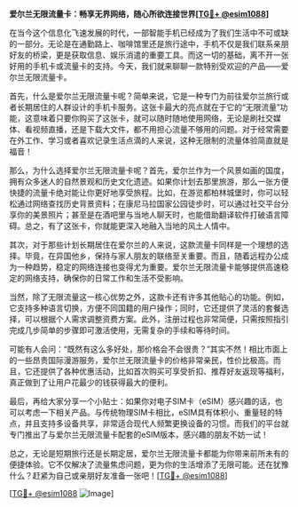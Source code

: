 **爱尔兰无限流量卡：畅享无界网络，随心所欲连接世界[[TG💪+ @esim1088](https://t.me/s/esim1088)]**

在当今这个信息化飞速发展的时代，一部智能手机已经成为了我们生活中不可或缺的一部分。无论是在通勤路上、咖啡馆里还是旅行途中，手机不仅是我们联系亲朋好友的桥梁，更是获取信息、娱乐消遣的重要工具。而这一切的基础，离不开一张好用的手机卡或流量卡的支持。今天，我们就来聊聊一款特别受欢迎的产品——爱尔兰无限流量卡。

首先，什么是爱尔兰无限流量卡呢？简单来说，它是一种专门为前往爱尔兰旅行或者长期居住的人群设计的手机卡服务。这张卡最大的亮点就在于它的“无限流量”功能，这意味着只要你购买了这张卡，就可以随时随地使用网络，无论是刷社交媒体、看视频直播，还是下载大文件，都不用担心流量不够用的问题。对于经常需要在外工作、学习或者喜欢记录生活点滴的人来说，这种无限制的流量体验简直就是福音！

那么，为什么选择爱尔兰无限流量卡呢？首先，爱尔兰作为一个风景如画的国度，拥有众多迷人的自然景观和历史文化遗迹。如果你计划去那里旅游，那么一张方便快捷的流量卡绝对能让你更好地享受旅程。比如，在游览都柏林城堡时，你可以轻松通过网络查找历史背景资料；在康尼马拉国家公园徒步时，可以通过社交平台分享你的美景照片；甚至是在酒吧里与当地人聊天时，也能借助翻译软件打破语言障碍。总之，有了这张卡，你就能更深入地融入当地的风土人情中。

其次，对于那些计划长期居住在爱尔兰的人来说，这款流量卡同样是一个理想的选择。毕竟，在异国他乡，保持与家人朋友的联络至关重要。而且，随着远程办公成为一种趋势，稳定的网络连接也变得尤为重要。爱尔兰无限流量卡能够提供高速稳定的网络支持，确保你的日常工作和生活不受影响。

当然，除了无限流量这一核心优势之外，这款卡还有许多其他贴心的功能。例如，它支持多种语言切换，方便不同国籍的用户操作；同时，它还提供了灵活的套餐选择，可以根据个人需求调整资费方案。此外，注册过程也非常简便，只需按照指引完成几步简单的步骤即可激活使用，无需复杂的手续和等待时间。

可能有人会问：“既然有这么多好处，那价格会不会很贵？”其实不然！相比市面上的一些昂贵国际漫游服务，爱尔兰无限流量卡的价格非常亲民，性价比极高。而且，它还提供了各种优惠活动，比如首次购买可享受折扣、推荐好友返现等福利，真正做到了让用户花最少的钱获得最大的便利。

最后，再给大家分享一个小贴士：如果你对电子SIM卡（eSIM）感兴趣的话，也可以考虑一下相关产品。与传统物理SIM卡相比，eSIM具有体积小、重量轻的特点，并且支持多设备共享，非常适合现代人频繁更换设备的习惯。而我们的平台就专门推出了与爱尔兰无限流量卡配套的eSIM版本，感兴趣的朋友不妨一试！

总之，无论是短期旅行还是长期定居，爱尔兰无限流量卡都能为你带来前所未有的便捷体验。它不仅解决了流量焦虑问题，更为你的生活增添了无限可能。还在犹豫什么？赶紧为自己或亲朋好友准备一张吧！[[TG💪+ @esim1088](https://t.me/s/esim1088)] 

[[TG💪+ @esim1088](https://t.me/s/esim1088) ![Image](https://i.postimg.cc/4NQfJmqS/Snipaste-2025-05-13-00-14-12.png)]